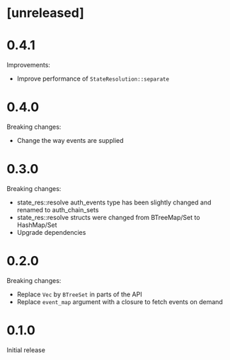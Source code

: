 # [unreleased]

# 0.4.1

Improvements:

* Improve performance of `StateResolution::separate`

# 0.4.0

Breaking changes:

* Change the way events are supplied

# 0.3.0

Breaking changes:

* state_res::resolve auth_events type has been slightly changed and renamed to auth_chain_sets
* state_res::resolve structs were changed from BTreeMap/Set to HashMap/Set
* Upgrade dependencies

# 0.2.0

Breaking changes:

* Replace `Vec` by `BTreeSet` in parts of the API
* Replace `event_map` argument with a closure to fetch events on demand

# 0.1.0

Initial release
